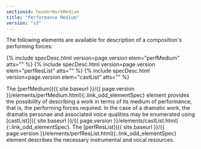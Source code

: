 ```yaml
---
sectionid: headerWorkMedium
title: "Performance Medium"
version: "v3"
---
```




The following elements are available for description of a composition's performing
forces:



{% include specDesc.html version=page.version elem="perfMedium" atts="" %}
{% include specDesc.html version=page.version elem="perfResList" atts="" %}
{% include specDesc.html version=page.version elem="castList" atts="" %}



The [perfMedium]({{ site.baseurl }}/{{ page.version }}/elements/perfMedium.html){:.link_odd_elementSpec} element provides the possibility of describing a work
in terms of its medium of performance; that is, the performing forces required. In
the case
of a dramatic work, the dramatis personae and associated voice qualities may be enumerated
using [castList]({{ site.baseurl }}/{{ page.version }}/elements/castList.html){:.link_odd_elementSpec}. The [perfResList]({{ site.baseurl }}/{{ page.version }}/elements/perfResList.html){:.link_odd_elementSpec} element
describes the necessary instrumental and vocal resources.



